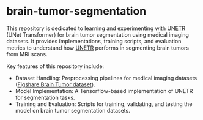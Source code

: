# brain-tumor-segmentation

This repository is dedicated to learning and experimenting with [UNETR](https://arxiv.org/abs/2103.10504v3) (UNet Transformer) for brain tumor segmentation using medical imaging datasets. It provides implementations, training scripts, and evaluation metrics to understand how [UNETR](https://arxiv.org/abs/2103.10504v3) performs in segmenting brain tumors from MRI scans.

Key features of this repository include:

* Dataset Handling: Preprocessing pipelines for medical imaging datasets ([Figshare Brain Tumor dataset](https://www.kaggle.com/datasets/nikhilroxtomar/brain-tumor-segmentation/data)).
* Model Implementation: A Tensorflow-based implementation of UNETR for segmentation tasks.
* Training and Evaluation: Scripts for training, validating, and testing the model on brain tumor segmentation datasets.
